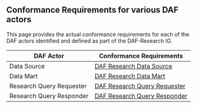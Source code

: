 Conformance Requirements for various DAF actors
-----------------------------------------------

This page provides the actual conformance requirements for each of the
DAF actors identified and defined as part of the DAF-Research IG.

DAF Actor | Conformance Requirements
---|---
Data Source | [DAF Research Data Source]
Data Mart | [DAF Research Data Mart]
Research Query Requester | [DAF Research Query Requester]
Research Query Responder | [DAF Research Query Responder]


[DAF Requestor Conformance]: CapabilityStatement-daf-query-requestor.html
[DAF Responder Conformance]: CapabilityStatement-daf-query-responder.html
[DAF Research Data Source]: CapabilityStatement-daf-datasource.html
[DAF Research Data Mart]: CapabilityStatement-daf-datamart.html
[DAF Research Query Requester]: CapabilityStatement-daf-research-queryrequester.html
[DAF Research Query Responder]: CapabilityStatement-daf-research-queryresponder.html
